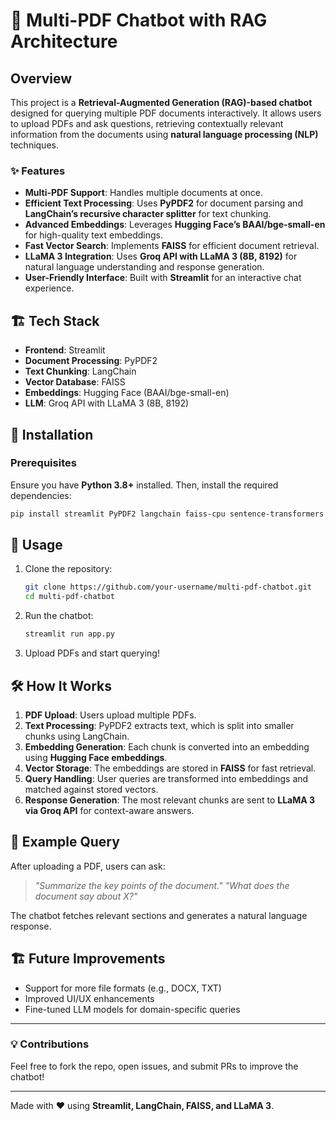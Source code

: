 # 📄 Multi-PDF Chatbot with RAG Architecture

## Overview
This project is a **Retrieval-Augmented Generation (RAG)-based chatbot** designed for querying multiple PDF documents interactively. It allows users to upload PDFs and ask questions, retrieving contextually relevant information from the documents using **natural language processing (NLP)** techniques.

### ✨ Features
- **Multi-PDF Support**: Handles multiple documents at once.
- **Efficient Text Processing**: Uses **PyPDF2** for document parsing and **LangChain’s recursive character splitter** for text chunking.
- **Advanced Embeddings**: Leverages **Hugging Face’s BAAI/bge-small-en** for high-quality text embeddings.
- **Fast Vector Search**: Implements **FAISS** for efficient document retrieval.
- **LLaMA 3 Integration**: Uses **Groq API with LLaMA 3 (8B, 8192)** for natural language understanding and response generation.
- **User-Friendly Interface**: Built with **Streamlit** for an interactive chat experience.

## 🏗 Tech Stack
- **Frontend**: Streamlit
- **Document Processing**: PyPDF2
- **Text Chunking**: LangChain
- **Vector Database**: FAISS
- **Embeddings**: Hugging Face (BAAI/bge-small-en)
- **LLM**: Groq API with LLaMA 3 (8B, 8192)

## 🚀 Installation
### Prerequisites
Ensure you have **Python 3.8+** installed. Then, install the required dependencies:

```bash
pip install streamlit PyPDF2 langchain faiss-cpu sentence-transformers groq
```

## 🔧 Usage
1. Clone the repository:
   ```bash
   git clone https://github.com/your-username/multi-pdf-chatbot.git
   cd multi-pdf-chatbot
   ```
2. Run the chatbot:
   ```bash
   streamlit run app.py
   ```
3. Upload PDFs and start querying!

## 🛠 How It Works
1. **PDF Upload**: Users upload multiple PDFs.
2. **Text Processing**: PyPDF2 extracts text, which is split into smaller chunks using LangChain.
3. **Embedding Generation**: Each chunk is converted into an embedding using **Hugging Face embeddings**.
4. **Vector Storage**: The embeddings are stored in **FAISS** for fast retrieval.
5. **Query Handling**: User queries are transformed into embeddings and matched against stored vectors.
6. **Response Generation**: The most relevant chunks are sent to **LLaMA 3 via Groq API** for context-aware answers.

## 📜 Example Query
After uploading a PDF, users can ask:
> *"Summarize the key points of the document."*
> *"What does the document say about X?"*

The chatbot fetches relevant sections and generates a natural language response.

## 🏗 Future Improvements
- Support for more file formats (e.g., DOCX, TXT)
- Improved UI/UX enhancements
- Fine-tuned LLM models for domain-specific queries

---
### 💡 Contributions
Feel free to fork the repo, open issues, and submit PRs to improve the chatbot!

---
Made with ❤️ using **Streamlit, LangChain, FAISS, and LLaMA 3**.
